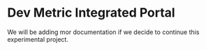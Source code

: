 # Dev Metric Integrated Portal

We will be adding mor documentation if we decide to continue this experimental project.
